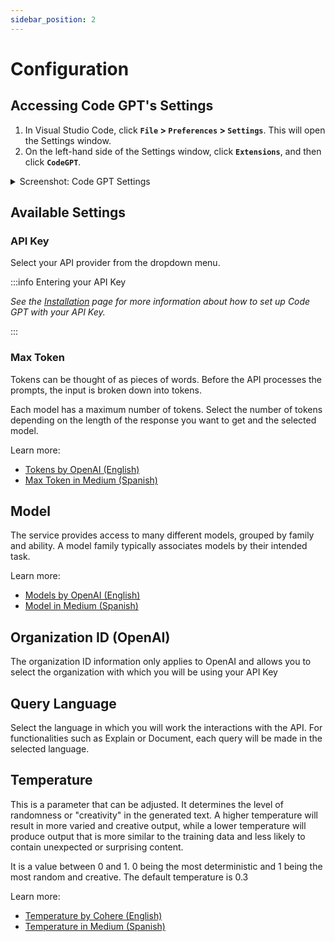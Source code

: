 ```yaml
---
sidebar_position: 2
---
```


# Configuration

## Accessing Code GPT's Settings
1. In Visual Studio Code, click **`File` > `Preferences` > `Settings`**.  This will open the Settings window.  
2. On the left-hand side of the Settings window, click **`Extensions`**, and then click **`CodeGPT`**.

<details>

<summary>Screenshot: Code GPT Settings</summary>

![Captura-de-Pantalla-2023-01-04-a-la-s-2-29-15-p-m-](https://user-images.githubusercontent.com/6216945/210634562-1dd5f8cd-4625-42fc-92f4-7e1b5f132c49.png)

</details>

## Available Settings

### API Key

Select your API provider from the dropdown menu. 

:::info Entering your API Key

*See the [Installation](./installation.md) page for more information about how to set up Code GPT with your API Key.*

:::

### Max Token
Tokens can be thought of as pieces of words. Before the API processes the prompts, the input is broken down into tokens.

Each model has a maximum number of tokens. Select the number of tokens depending on the length of the response you want to get and the selected model.

Learn more: 
- [Tokens by OpenAI (English)](https://help.openai.com/en/articles/4936856-what-are-tokens-and-how-to-count-them)
- [Max Token in Medium (Spanish)](https://medium.com/@dan.avila7/concepto-de-tokens-en-openai-f5d4196076f6)

## Model
The service provides access to many different models, grouped by family and ability. A model family typically associates models by their intended task.

Learn more: 
- [Models by OpenAI (English)](https://beta.openai.com/docs/models/overview)
- [Model in Medium (Spanish)](https://medium.com/@dan.avila7/modelos-de-gpt-3-y-codex-11a64948d87)

## Organization ID (OpenAI)
The organization ID information only applies to OpenAI and allows you to select the organization with which you will be using your API Key

## Query Language
Select the language in which you will work the interactions with the API.
For functionalities such as Explain or Document, each query will be made in the selected language.

## Temperature
This is a parameter that can be adjusted. It determines the level of randomness or "creativity" in the generated text. A higher temperature will result in more varied and creative output, while a lower temperature will produce output that is more similar to the training data and less likely to contain unexpected or surprising content.

It is a value between 0 and 1. 0 being the most deterministic and 1 being the most random and creative. The default temperature is 0.3

Learn more: 
- [Temperature by Cohere (English)](https://docs.cohere.ai/docs/temperature)
- [Temperature in Medium (Spanish)](https://medium.com/@dan.avila7/c%C3%B3mo-manejar-los-par%C3%A1metros-temperature-y-top-p-en-openai-b45892b250be)